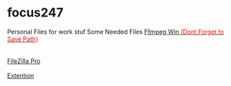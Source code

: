 # focus247
Personal Files for work stuf
Some Needed Files
<a href="https://www.gyan.dev/ffmpeg/builds/packages/ffmpeg-2025-08-20-git-4d7c609be3-essentials_build.7z">Ffmpeg Win 
<span style="color:red;">(Dont Forget to Save Path)</span>
</a>
<br>
<br>
<br>
<a href="https://limewire.com/d/EfgG9#lpDgh2fODO">FileZilla Pro</a>
<br>
<br>
<a href="https://chromewebstore.google.com/detail/fetchv-video-downloader-f/nfmmmhanepmpifddlkkmihkalkoekpfd?utm_source=ext_app_menu">Extention</a>
